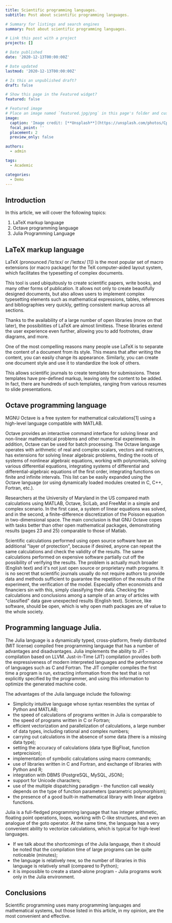 ```yaml
---
title: Scientific programming languages.
subtitle: Post about scientific programming languages.

# Summary for listings and search engines
summary: Post about scientific programming languages.

# Link this post with a project
projects: []

# Date published
date: '2020-12-13T00:00:00Z'

# Date updated
lastmod: '2020-12-13T00:00:00Z'

# Is this an unpublished draft?
draft: false

# Show this page in the Featured widget?
featured: false

# Featured image
# Place an image named `featured.jpg/png` in this page's folder and customize its options here.
image:
  caption: 'Image credit: [**Unsplash**](https://unsplash.com/photos/CpkOjOcXdUY)'
  focal_point: ''
  placement: 2
  preview_only: false

authors:
  - admin

tags:
  - Academic

categories:
  - Demo
---
```


## Introduction

In this article, we will cover the following topics:

1. LaTeX markup language
2. Octave programming language
3. Julia Programming Language

## LaTeX markup language

 LaTeX (pronounced /ˈlɑːtɛx/ or /ˈleɪtɛx/ [1]) is the most popular set of macro extensions (or macro package) for the TeX computer-aided layout system, which facilitates the typesetting of complex documents.

 This tool is used ubiquitously to create scientific papers, write books, and many other forms of publication. It allows not only to create beautifully designed documents, but also allows users to implement complex typesetting elements such as mathematical expressions, tables, references and bibliographies very quickly, getting consistent markup across all sections.

 Thanks to the availability of a large number of open libraries (more on that later), the possibilities of LaTeX are almost limitless. These libraries extend the user experience even further, allowing you to add footnotes, draw diagrams, and more.

 One of the most compelling reasons many people use LaTeX is to separate the content of a document from its style. This means that after writing the content, you can easily change its appearance. Similarly, you can create one document style and use it to standardize the look of others.

 This allows scientific journals to create templates for submissions. These templates have pre-defined markup, leaving only the content to be added. In fact, there are hundreds of such templates, ranging from various resumes to slide presentations.

## Octave programming language

 MGNU Octave is a free system for mathematical calculations[1] using a high-level language compatible with MATLAB.

 Octave provides an interactive command interface for solving linear and non-linear mathematical problems and other numerical experiments. In addition, Octave can be used for batch processing. The Octave language operates with arithmetic of real and complex scalars, vectors and matrices, has extensions for solving linear algebraic problems, finding the roots of systems of nonlinear algebraic equations, working with polynomials, solving various differential equations, integrating systems of differential and differential-algebraic equations of the first order, integrating functions on finite and infinite intervals. This list can be easily expanded using the Octave language (or using dynamically loaded modules created in C, C++, Fortran, etc.).

 Researchers at the University of Maryland in the US compared math calculations using MATLAB, Octave, SciLab, and FreeMat in a simple and complex scenario. In the first case, a system of linear equations was solved, and in the second, a finite-difference discretization of the Poisson equation in two-dimensional space. The main conclusion is that GNU Octave copes with tasks better than other open mathematical packages, demonstrating results (pages 23 and 25) comparable to those of Matlab.

 Scientific calculations performed using open source software have an additional "layer of protection", because if desired, anyone can repeat the same calculations and check the validity of the results. The same calculations performed on expensive software partially cut off the possibility of verifying the results. The problem is actually much broader (English text) and it's not just open source or proprietary math programs. It is no secret that scientific journals usually do not require authors to provide data and methods sufficient to guarantee the repetition of the results of the experiment, the verification of the model. Especially often economists and financiers sin with this, simply classifying their data. Checking the calculations and conclusions among a sample of an array of articles with "classified" data gave unexpected results (English text). Science, like software, should be open, which is why open math packages are of value to the whole society.

 

## Programming language Julia.

 The Julia language is a dynamically typed, cross-platform, freely distributed (MIT license) compiled free programming language that has a number of advantages and disadvantages.
Julia implements the ability to JIT - compilation based on LLVM. Just-in-Time (JIT) compilation provides both the expressiveness of modern interpreted languages ​​and the performance of languages ​​such as C and Fortran. The JIT compiler compiles the first time a program is run, extracting information from the text that is not explicitly specified by the programmer, and using this information to optimize the generated machine code.

 The advantages of the Julia language include the following:
 - Simplicity intuitive language whose syntax resembles the syntax of Python and MATLAB;
 - the speed of calculations of programs written in Julia is comparable to the speed of programs written in C or Fortran;
 - efficient vectorization and parallelization of calculations, a large number of data types, including rational and complex numbers;
 - carrying out calculations in the absence of some data (there is a missing data type);
 - setting the accuracy of calculations (data type BigFloat, function setprecision);
 - implementation of symbolic calculations using macro commands;
 - use of libraries written in C and Fortran, and exchange of libraries with Python and R;
 - integration with DBMS (PostgreSQL, MySQL, JSON);
 - support for Unicode characters;
 - use of the multiple dispatching paradigm - the function call weakly depends on the type of function parameters (parametric polymorphism);
 - the presence of a good built-in mathematical library with linear algebra functions.
 
 Julia is a full-fledged programming language that has integer arithmetic, floating point operations, loops, working with C-like structures, and even an analogue of the goto operator. At the same time, the language has a very convenient ability to vectorize calculations, which is typical for high-level languages.
 - If we talk about the shortcomings of the Julia language, then it should be noted that the compilation time of large programs can be quite noticeable (minutes);
 - the language is relatively new, so the number of libraries in this language is relatively small (compared to Python);
 - it is impossible to create a stand-alone program - Julia programs work only in the Julia environment.
 

## Conclusions

Scientific programming uses many programming languages ​​and mathematical systems, but those listed in this article, in my opinion, are the most convenient and effective.


